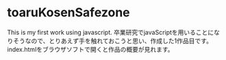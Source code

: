 # toaruKosenSafezone
This is my first work using javascript.
卒業研究でjavaScriptを用いることになりそうなので、とりあえず手を触れておこうと思い、作成した1作品目です。
index.htmlをブラウザソフトで開くと作品の概要が見れます。
